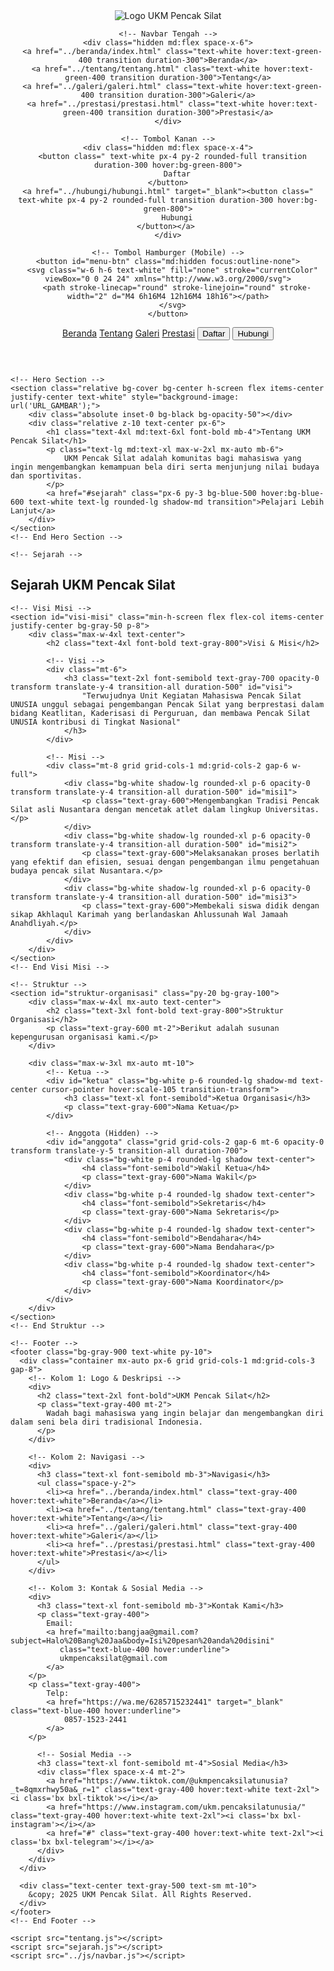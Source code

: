 <!DOCTYPE html>
<html lang="id">
<head>
    <meta charset="UTF-8">
    <meta name="viewport" content="width=device-width, initial-scale=1.0">
    <link rel="icon" type="image/x-icon" href="https://lh3.googleusercontent.com/d/1hG-F2JiaPbsMC48ILGQ5CdqjjnhNYn47=w1000">
    <title>Tentang</title>
    <!-- Import Google Font -->
    <link href="https://fonts.googleapis.com/css2?family=Montserrat:wght@300;400;600&display=swap" rel="stylesheet">
    <script src="https://cdn.tailwindcss.com"></script>      
    <link rel="stylesheet" href="https://unpkg.com/boxicons@2.1.4/css/boxicons.min.css">
    <link rel="stylesheet" href="tentang.css">
</head>
<body class="bg-gray-100">

<!-- Header -->
<header class="bg-black/50 backdrop-blur-lg shadow-md fixed top-0 left-0 w-full z-50">
  <nav class="container mx-auto px-6 py-4 flex justify-between items-center">
    <!-- Logo + Brand -->
    <div class="flex items-center space-x-3">
      <img src="https://lh3.googleusercontent.com/d/1hG-F2JiaPbsMC48ILGQ5CdqjjnhNYn47=w1000" alt="Logo" class="h-8 w-8">
      <span class="text-xl font-semibold text-white">UKM Pencak Silat</span>
    </div>

    <!-- Navbar Tengah -->
    <div class="hidden md:flex space-x-6">
      <a href="../beranda/index.html" class="text-white hover:text-green-400 transition duration-300">Beranda</a>
      <a href="../tentang/tentang.html" class="text-white hover:text-green-400 transition duration-300">Tentang</a>
      <a href="../galeri/galeri.html" class="text-white hover:text-green-400 transition duration-300">Galeri</a>
      <a href="../prestasi/prestasi.html" class="text-white hover:text-green-400 transition duration-300">Prestasi</a>
    </div>

    <!-- Tombol Kanan -->
    <div class="hidden md:flex space-x-4">
      <button class=" text-white px-4 py-2 rounded-full transition duration-300 hover:bg-green-800">
        Daftar
    </button>
    <a href="../hubungi/hubungi.html" target="_blank"><button class=" text-white px-4 py-2 rounded-full transition duration-300 hover:bg-green-800">
        Hubungi
    </button></a> 
    </div>

    <!-- Tombol Hamburger (Mobile) -->
    <button id="menu-btn" class="md:hidden focus:outline-none">
      <svg class="w-6 h-6 text-white" fill="none" stroke="currentColor" viewBox="0 0 24 24" xmlns="http://www.w3.org/2000/svg">
        <path stroke-linecap="round" stroke-linejoin="round" stroke-width="2" d="M4 6h16M4 12h16M4 18h16"></path>
      </svg>
    </button>
  </nav>

  <!-- Mobile Menu -->
  <div id="mobile-menu" class="hidden md:hidden absolute top-16 left-0 w-full bg-black/80 backdrop-blur-lg shadow-lg">
    <a href="../beranda/index.html" class="block px-6 py-3 border-b text-white hover:bg-gray-800 transition duration-300">Beranda</a>
    <a href="../tentang/tentang.html" class="block px-6 py-3 border-b text-white hover:bg-gray-800 transition duration-300">Tentang</a>
    <a href="../galeri/galeri.html" class="block px-6 py-3 border-b text-white hover:bg-gray-800 transition duration-300">Galeri</a>
    <a href="../prestasi/prestasi.html" class="block px-6 py-3 border-b text-white hover:bg-gray-800 transition duration-300">Prestasi</a>
    <button class="w-full px-6 py-3 bg-blue-500 text-white rounded-lg hover:bg-blue-600 transition duration-300">Daftar</button>
    <a href="../hubungi/hubungi.html" target="_blank"><button class="w-full px-6 py-3 bg-gray-700 text-white rounded-lg hover:bg-gray-600 transition duration-300 mt-2">Hubungi</button></a> 
  </div>
</header>
<!-- End header -->

    <!-- Hero Section -->
    <section class="relative bg-cover bg-center h-screen flex items-center justify-center text-white" style="background-image: url('URL_GAMBAR');">
        <div class="absolute inset-0 bg-black bg-opacity-50"></div>
        <div class="relative z-10 text-center px-6">
            <h1 class="text-4xl md:text-6xl font-bold mb-4">Tentang UKM Pencak Silat</h1>
            <p class="text-lg md:text-xl max-w-2xl mx-auto mb-6">
                UKM Pencak Silat adalah komunitas bagi mahasiswa yang ingin mengembangkan kemampuan bela diri serta menjunjung nilai budaya dan sportivitas.
            </p>
            <a href="#sejarah" class="px-6 py-3 bg-blue-500 hover:bg-blue-600 text-white text-lg rounded-lg shadow-md transition">Pelajari Lebih Lanjut</a>
        </div>
    </section>
    <!-- End Hero Section -->

    <!-- Sejarah -->
<section id="sejarah" class="min-h-screen flex items-center justify-center bg-gray-100 px-4">
  <div class="relative w-full max-w-5xl bg-white shadow-2xl rounded-2xl p-10 border-t-4 border-b-4 border-green-500">
      <h2 class="text-4xl font-bold text-gray-800 text-center relative inline-block after:block after:w-20 after:h-1 after:bg-green-500 after:mx-auto after:mt-2 hover:after:w-28 transition-all duration-300">
          Sejarah UKM Pencak Silat
      </h2>
      <div class="mt-8 space-y-6">
          <div class="w-16 h-1 bg-green-500 mx-auto"></div> <!-- Garis dekoratif -->
          <p class="text-base text-gray-600 invisible" id="paragraf1"></p>
          <p class="text-base text-gray-600 invisible" id="paragraf2"></p>
          <p class="text-base text-gray-600 invisible" id="paragraf3"></p>
      </div>
  </div>
</section>
    <!-- End Sejarah -->

    <!-- Visi Misi -->
    <section id="visi-misi" class="min-h-screen flex flex-col items-center justify-center bg-gray-50 p-8">
        <div class="max-w-4xl text-center">
            <h2 class="text-4xl font-bold text-gray-800">Visi & Misi</h2>
    
            <!-- Visi -->
            <div class="mt-6">
                <h3 class="text-2xl font-semibold text-gray-700 opacity-0 transform translate-y-4 transition-all duration-500" id="visi">
                    "Terwujudnya Unit Kegiatan Mahasiswa Pencak Silat UNUSIA unggul sebagai pengembangan Pencak Silat yang berprestasi dalam bidang Keatlitan, Kaderisasi di Perguruan, dan membawa Pencak Silat UNUSIA kontribusi di Tingkat Nasional"
                </h3>
            </div>
    
            <!-- Misi -->
            <div class="mt-8 grid grid-cols-1 md:grid-cols-2 gap-6 w-full">
                <div class="bg-white shadow-lg rounded-xl p-6 opacity-0 transform translate-y-4 transition-all duration-500" id="misi1">
                    <p class="text-gray-600">Mengembangkan Tradisi Pencak Silat asli Nusantara dengan mencetak atlet dalam lingkup Universitas.</p>
                </div>
                <div class="bg-white shadow-lg rounded-xl p-6 opacity-0 transform translate-y-4 transition-all duration-500" id="misi2">
                    <p class="text-gray-600">Melaksanakan proses berlatih yang efektif dan efisien, sesuai dengan pengembangan ilmu pengetahuan budaya pencak silat Nusantara.</p>
                </div>
                <div class="bg-white shadow-lg rounded-xl p-6 opacity-0 transform translate-y-4 transition-all duration-500" id="misi3">
                    <p class="text-gray-600">Membekali siswa didik dengan sikap Akhlaqul Karimah yang berlandaskan Ahlussunah Wal Jamaah Anahdliyah.</p>
                </div>
            </div>
        </div>
    </section>
    <!-- End Visi Misi -->

    <!-- Struktur -->
    <section id="struktur-organisasi" class="py-20 bg-gray-100">
        <div class="max-w-4xl mx-auto text-center">
            <h2 class="text-3xl font-bold text-gray-800">Struktur Organisasi</h2>
            <p class="text-gray-600 mt-2">Berikut adalah susunan kepengurusan organisasi kami.</p>
        </div>
    
        <div class="max-w-3xl mx-auto mt-10">
            <!-- Ketua -->
            <div id="ketua" class="bg-white p-6 rounded-lg shadow-md text-center cursor-pointer hover:scale-105 transition-transform">
                <h3 class="text-xl font-semibold">Ketua Organisasi</h3>
                <p class="text-gray-600">Nama Ketua</p>
            </div>
    
            <!-- Anggota (Hidden) -->
            <div id="anggota" class="grid grid-cols-2 gap-6 mt-6 opacity-0 transform translate-y-5 transition-all duration-700">
                <div class="bg-white p-4 rounded-lg shadow text-center">
                    <h4 class="font-semibold">Wakil Ketua</h4>
                    <p class="text-gray-600">Nama Wakil</p>
                </div>
                <div class="bg-white p-4 rounded-lg shadow text-center">
                    <h4 class="font-semibold">Sekretaris</h4>
                    <p class="text-gray-600">Nama Sekretaris</p>
                </div>
                <div class="bg-white p-4 rounded-lg shadow text-center">
                    <h4 class="font-semibold">Bendahara</h4>
                    <p class="text-gray-600">Nama Bendahara</p>
                </div>
                <div class="bg-white p-4 rounded-lg shadow text-center">
                    <h4 class="font-semibold">Koordinator</h4>
                    <p class="text-gray-600">Nama Koordinator</p>
                </div>
            </div>
        </div>
    </section>
    <!-- End Struktur -->

    <!-- Footer -->
    <footer class="bg-gray-900 text-white py-10">
      <div class="container mx-auto px-6 grid grid-cols-1 md:grid-cols-3 gap-8">
        <!-- Kolom 1: Logo & Deskripsi -->
        <div>
          <h2 class="text-2xl font-bold">UKM Pencak Silat</h2>
          <p class="text-gray-400 mt-2">
            Wadah bagi mahasiswa yang ingin belajar dan mengembangkan diri dalam seni bela diri tradisional Indonesia.
          </p>
        </div>
    
        <!-- Kolom 2: Navigasi -->
        <div>
          <h3 class="text-xl font-semibold mb-3">Navigasi</h3>
          <ul class="space-y-2">
            <li><a href="../beranda/index.html" class="text-gray-400 hover:text-white">Beranda</a></li>
            <li><a href="../tentang/tentang.html" class="text-gray-400 hover:text-white">Tentang</a></li>
            <li><a href="../galeri/galeri.html" class="text-gray-400 hover:text-white">Galeri</a></li>
            <li><a href="../prestasi/prestasi.html" class="text-gray-400 hover:text-white">Prestasi</a></li>
          </ul>
        </div>
    
        <!-- Kolom 3: Kontak & Sosial Media -->
        <div>
          <h3 class="text-xl font-semibold mb-3">Kontak Kami</h3>
          <p class="text-gray-400">
            Email: 
            <a href="mailto:bangjaa@gmail.com?subject=Halo%20Bang%20Jaa&body=Isi%20pesan%20anda%20disini" 
               class="text-blue-400 hover:underline">
               ukmpencaksilat@gmail.com
            </a>
        </p>
        <p class="text-gray-400">
            Telp: 
            <a href="https://wa.me/6285715232441" target="_blank" class="text-blue-400 hover:underline">
                0857-1523-2441
            </a>
        </p>                
          
          <!-- Sosial Media -->
          <h3 class="text-xl font-semibold mt-4">Sosial Media</h3>
          <div class="flex space-x-4 mt-2">
            <a href="https://www.tiktok.com/@ukmpencaksilatunusia?_t=8qmxrhwy50a&_r=1" class="text-gray-400 hover:text-white text-2xl"><i class='bx bxl-tiktok'></i></a>
            <a href="https://www.instagram.com/ukm.pencaksilatunusia/" class="text-gray-400 hover:text-white text-2xl"><i class='bx bxl-instagram'></i></a>
            <a href="#" class="text-gray-400 hover:text-white text-2xl"><i class='bx bxl-telegram'></i></a>
          </div>
        </div>
      </div>
    
      <div class="text-center text-gray-500 text-sm mt-10">
        &copy; 2025 UKM Pencak Silat. All Rights Reserved.
      </div>
    </footer>
    <!-- End Footer -->

    <script src="tentang.js"></script>
    <script src="sejarah.js"></script>
    <script src="../js/navbar.js"></script>
</body>
</html>
